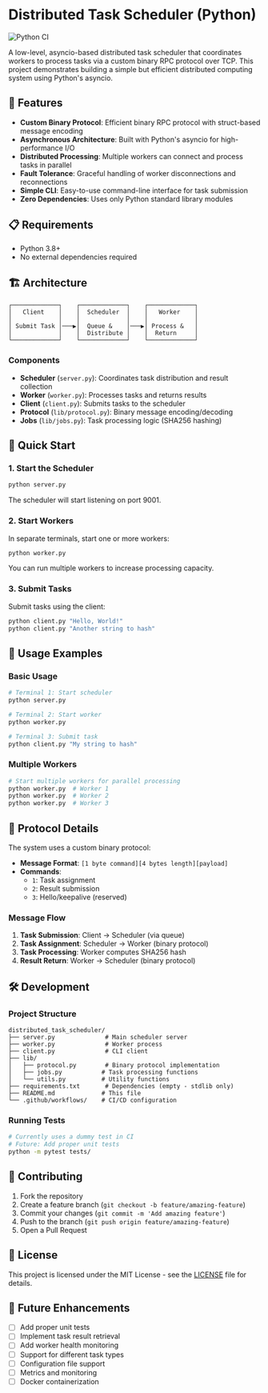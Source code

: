 # Distributed Task Scheduler (Python)

![Python CI](https://github.com/yourusername/distributed-task-scheduler/actions/workflows/python-app.yml/badge.svg)

A low-level, asyncio-based distributed task scheduler that coordinates workers to process tasks via a custom binary RPC protocol over TCP. This project demonstrates building a simple but efficient distributed computing system using Python's asyncio.

## 🚀 Features

- **Custom Binary Protocol**: Efficient binary RPC protocol with struct-based message encoding
- **Asynchronous Architecture**: Built with Python's asyncio for high-performance I/O
- **Distributed Processing**: Multiple workers can connect and process tasks in parallel
- **Fault Tolerance**: Graceful handling of worker disconnections and reconnections
- **Simple CLI**: Easy-to-use command-line interface for task submission
- **Zero Dependencies**: Uses only Python standard library modules

## 📋 Requirements

- Python 3.8+
- No external dependencies required

## 🏗️ Architecture

```
┌─────────────┐    ┌─────────────┐    ┌─────────────┐
│   Client    │    │  Scheduler  │    │   Worker    │
│             │    │             │    │             │
│ Submit Task │───▶│  Queue &    │───▶│ Process &   │
│             │    │  Distribute │    │  Return     │
└─────────────┘    └─────────────┘    └─────────────┘
```

### Components

- **Scheduler** (`server.py`): Coordinates task distribution and result collection
- **Worker** (`worker.py`): Processes tasks and returns results
- **Client** (`client.py`): Submits tasks to the scheduler
- **Protocol** (`lib/protocol.py`): Binary message encoding/decoding
- **Jobs** (`lib/jobs.py`): Task processing logic (SHA256 hashing)

## 🚀 Quick Start

### 1. Start the Scheduler

```bash
python server.py
```

The scheduler will start listening on port 9001.

### 2. Start Workers

In separate terminals, start one or more workers:

```bash
python worker.py
```

You can run multiple workers to increase processing capacity.

### 3. Submit Tasks

Submit tasks using the client:

```bash
python client.py "Hello, World!"
python client.py "Another string to hash"
```

## 📖 Usage Examples

### Basic Usage

```bash
# Terminal 1: Start scheduler
python server.py

# Terminal 2: Start worker
python worker.py

# Terminal 3: Submit task
python client.py "My string to hash"
```

### Multiple Workers

```bash
# Start multiple workers for parallel processing
python worker.py  # Worker 1
python worker.py  # Worker 2
python worker.py  # Worker 3
```

## 🔧 Protocol Details

The system uses a custom binary protocol:

- **Message Format**: `[1 byte command][4 bytes length][payload]`
- **Commands**:
  - `1`: Task assignment
  - `2`: Result submission
  - `3`: Hello/keepalive (reserved)

### Message Flow

1. **Task Submission**: Client → Scheduler (via queue)
2. **Task Assignment**: Scheduler → Worker (binary protocol)
3. **Task Processing**: Worker computes SHA256 hash
4. **Result Return**: Worker → Scheduler (binary protocol)

## 🛠️ Development

### Project Structure

```
distributed_task_scheduler/
├── server.py              # Main scheduler server
├── worker.py              # Worker process
├── client.py              # CLI client
├── lib/
│   ├── protocol.py        # Binary protocol implementation
│   ├── jobs.py           # Task processing functions
│   └── utils.py          # Utility functions
├── requirements.txt       # Dependencies (empty - stdlib only)
├── README.md             # This file
└── .github/workflows/    # CI/CD configuration
```

### Running Tests

```bash
# Currently uses a dummy test in CI
# Future: Add proper unit tests
python -m pytest tests/
```

## 🤝 Contributing

1. Fork the repository
2. Create a feature branch (`git checkout -b feature/amazing-feature`)
3. Commit your changes (`git commit -m 'Add amazing feature'`)
4. Push to the branch (`git push origin feature/amazing-feature`)
5. Open a Pull Request

## 📝 License

This project is licensed under the MIT License - see the [LICENSE](LICENSE) file for details.

## 🎯 Future Enhancements

- [ ] Add proper unit tests
- [ ] Implement task result retrieval
- [ ] Add worker health monitoring
- [ ] Support for different task types
- [ ] Configuration file support
- [ ] Metrics and monitoring
- [ ] Docker containerization
